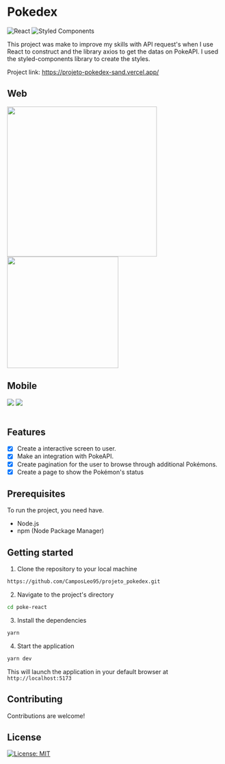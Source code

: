 # Pokedex

![React](https://img.shields.io/badge/react-%2320232a.svg?style=for-the-badge&logo=react&logoColor=%2361DAFB)
![Styled Components](https://img.shields.io/badge/styled--components-DB7093?style=for-the-badge&logo=styled-components&logoColor=white)

This project was make to improve my skills with API request's when I use React to construct and the library axios to get the datas on PokeAPI.
I used the styled-components library to create the styles.

Project link: https://projeto-pokedex-sand.vercel.app/

<div>
  
## Web <br />
  
<img src="https://github.com/CamposLeo95/projeto_pokedex/assets/98062615/9719cf53-5518-4331-8949-b817e95e0188"  width="350px"/>
<img src="https://github.com/CamposLeo95/projeto_pokedex/assets/98062615/dd40e2ed-49e9-4770-ab0f-cf1699f5006a" width="260px"/>
  
## Mobile
<img src="https://github.com/CamposLeo95/projeto_pokedex/assets/98062615/326c4c0b-1d47-419c-932a-7c64a3581faa" />
<img src="https://github.com/CamposLeo95/projeto_pokedex/assets/98062615/1ff2d163-0e6f-4dd8-8d67-527c484241c4" />
 </div>
<br/>


## Features

- [x] Create a interactive screen to user.
- [x] Make an integration with PokeAPI.
- [x] Create pagination for the user to browse through additional Pokémons.
- [x] Create a page to show the Pokémon's status

## Prerequisites

To run the project, you need have. 

- Node.js
- npm (Node Package Manager)

## Getting started

1. Clone the repository to your local machine

```bash
https://github.com/CamposLeo95/projeto_pokedex.git
```

2. Navigate to the project's directory

```bash
cd poke-react
```

3. Install the dependencies

```bash
yarn
```

4. Start the application

```bash 
yarn dev
```

This will launch the application in your default browser at `http://localhost:5173`


## Contributing

Contributions are welcome! 

## License

[![License: MIT](https://img.shields.io/badge/License-MIT-yellow.svg)](https://github.com/CamposLeo95/projeto_pokedex/blob/main/LICENSE)
